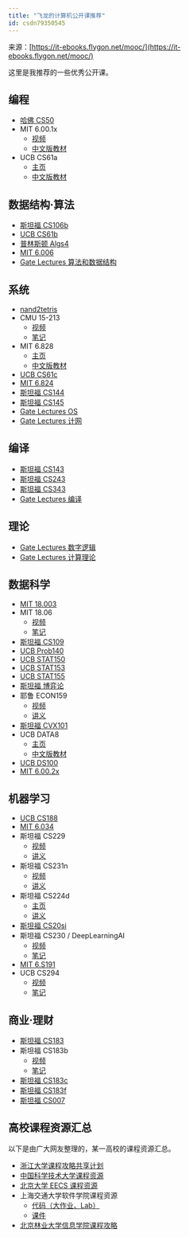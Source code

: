 ```yaml
---
title: "飞龙的计算机公开课推荐"
id: csdn79350545
---
```


来源：[https://it-ebooks.flygon.net/mooc/](https://it-ebooks.flygon.net/mooc/)

这里是我推荐的一些优秀公开课。

## 编程

*   [哈佛 CS50](http://open.163.com/special/opencourse/cs50.html)
*   MIT 6.00.1x
    *   [视频](http://www.xuetangx.com/courses/course-v1:MITx+6_00_1x+sp/about)
    *   [中文版教材](https://gitbook.com/book/lenkimo/byte-of-python-chinese-edition/details)
*   UCB CS61a
    *   [主页](https://cs61a.org/)
    *   [中文版教材](https://github.com/wizardforcel/sicp-py-zh)

## 数据结构·算法

*   [斯坦福 CS106b](http://open.163.com/special/opencourse/abstractions.html)
*   [UCB CS61b](https://inst.eecs.berkeley.edu/~cs61b/)
*   [普林斯顿 Algs4](http://algs4.cs.princeton.edu/)
*   [MIT 6.006](http://open.163.com/special/opencourse/algorithms.html)
*   [Gate Lectures 算法和数据结构](https://www.youtube.com/playlist?list=PLEbnTDJUr_IeHYw_sfBOJ6gk5pie0yP-0)

## 系统

*   [nand2tetris](http://www.nand2tetris.org/)
*   CMU 15-213
    *   [视频](https://www.bilibili.com/video/av20304787)
    *   [笔记](http://wdxtub.com/2016/04/16/thin-csapp-1/)
*   MIT 6.828
    *   [主页](https://pdos.csail.mit.edu/6.828/)
    *   [中文版教材](https://www.gitbook.com/book/th0ar/xv6-chinese)
*   [UCB CS61c](http://www-inst.eecs.berkeley.edu/~cs61c/)
*   [MIT 6.824](https://pdos.csail.mit.edu/6.824/)
*   [斯坦福 CS144](https://www.bilibili.com/video/av11930774/)
*   [斯坦福 CS145](https://www.bilibili.com/video/av19616961/)
*   [Gate Lectures OS](https://www.youtube.com/playlist?list=PLEbnTDJUr_If_BnzJkkN_J0Tl3iXTL8vq)
*   [Gate Lectures 计网](https://www.youtube.com/playlist?list=PLEbnTDJUr_IegfoqO4iPnPYQui46QqT0j)

## 编译

*   [斯坦福 CS143](http://web.stanford.edu/class/cs143/)
*   [斯坦福 CS243](https://suif.stanford.edu/~courses/cs243/)
*   [斯坦福 CS343](http://web.stanford.edu/class/cs343/)
*   [Gate Lectures 编译](https://www.youtube.com/playlist?list=PLEbnTDJUr_IcPtUXFy2b1sGRPsLFMghhS)

## 理论

*   [Gate Lectures 数字逻辑](https://www.youtube.com/playlist?list=PLEbnTDJUr_Ica5kK6UypsWpf95Ut2sK3o)
*   [Gate Lectures 计算理论](https://www.youtube.com/playlist?list=PLEbnTDJUr_IdM___FmDFBJBz0zCsOFxfK)

## 数据科学

*   [MIT 18.003](http://www-math.mit.edu/~djk/calculus_beginners/)
*   MIT 18.06
    *   [视频](http://open.163.com/special/opencourse/daishu.html)
    *   [笔记](https://github.com/zlotus/notes-linear-algebra)
*   [斯坦福 CS109](https://web.stanford.edu/class/cs109/)
*   [UCB Prob140](https://prob140.org/)
*   [UCB STAT150](https://www.stat.berkeley.edu/~aldous/150/)
*   [UCB STAT153](https://www.stat.berkeley.edu/~aditya/styled-5/index.html)
*   [UCB STAT155](https://www.stat.berkeley.edu/~peres/155.html)
*   [斯坦福 博弈论](http://www.game-theory-class.org/)
*   耶鲁 ECON159
    *   [视频](http://open.163.com/special/gametheory/)
    *   [讲义](https://download.csdn.net/download/wizardforcel/10294261)
*   [斯坦福 CVX101](https://www.bilibili.com/video/av8907218/)
*   UCB DATA8
    *   [主页](http://data8.org/)
    *   [中文版教材](https://github.com/Kivy-CN/data8-textbook-zh)
*   [UCB DS100](http://www.ds100.org/)
*   [MIT 6.00.2x](http://www.xuetangx.com/courses/MITx/6_00_2x/2014_T2/about)

## 机器学习

*   [UCB CS188](https://www.bilibili.com/video/av15630620/)
*   [MIT 6.034](http://open.163.com/movie/2017/9/Q/S/MCTMNN3UI_MCTMNR8QS.html)
*   斯坦福 CS229
    *   [视频](http://open.163.com/special/opencourse/machinelearning.html)
    *   [讲义](https://github.com/Kivy-CN/Stanford-CS-229-CN)
*   斯坦福 CS231n
    *   [视频](https://www.bilibili.com/video/av17204303/)
    *   [讲义](https://zhuanlan.zhihu.com/p/21930884?refer=intelligentunit)
*   斯坦福 CS224d
    *   [主页](http://cs224d.stanford.edu/)
    *   [讲义](http://blog.csdn.net/column/details/dl-nlp.html)
*   [斯坦福 CS20si](https://web.stanford.edu/class/cs20si/)
*   斯坦福 CS230 / DeepLearningAI
    *   [视频](https://mooc.study.163.com/course/deeplearning_ai-2001281002#/info)
    *   [笔记](http://ai-start.com/dl2017/)
*   [MIT 6.S191](https://www.bilibili.com/video/av19113488)
*   UCB CS294
    *   [视频](https://www.bilibili.com/video/av9802698/)
    *   [笔记](https://zhuanlan.zhihu.com/c_150977189)

## 商业·理财

*   [斯坦福 CS183](http://blog.csdn.net/wizardforcel/article/details/79633508)
*   斯坦福 CS183b
    *   [视频](http://open.163.com/special/opencourse/startup.html)
    *   [笔记](http://download.csdn.net/download/wizardforcel/10015140)
*   [斯坦福 CS183c](http://blog.csdn.net/wizardforcel/article/details/79440956)
*   [斯坦福 CS183f](http://blog.csdn.net/wizardforcel/article/details/79547908)
*   [斯坦福 CS007](https://cs007.blog/)

## 高校课程资源汇总

以下是由广大网友整理的，某一高校的课程资源汇总。

*   [浙江大学课程攻略共享计划](https://github.com/QSCTech/zju-icicles)
*   [中国科学技术大学课程资源](https://github.com/USTC-Resource/USTC-Course)
*   [北京大学 EECS 课程资源](https://github.com/EECS-PKU-XSB/Shared-learning-materials)
*   上海交通大学软件学院课程资源
    *   [代码（大作业、Lab）](https://github.com/SJTU-SE/awesome-se)
    *   [课件](https://github.com/sjtu-se-courseware/sjtu-se-courseware)
*   [北京林业大学信息学院课程攻略](https://github.com/bljx/BFU-leaf)